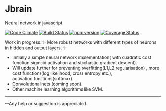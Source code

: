 # Jbrain                    
Neural network in javascript

[![Code Climate](https://codeclimate.com/github/abtExp/Jbrain/badges/gpa.svg)](https://codeclimate.com/github/abtExp/Jbrain) [![Build Status](https://travis-ci.org/abtExp/Jbrain.svg?branch=master)](https://travis-ci.org/abtExp/Jbrain)  [![npm version](https://badge.fury.io/js/jbrain.svg)](https://badge.fury.io/js/jbrain)
[![Coverage Status](https://coveralls.io/repos/github/abtExp/Jbrain/badge.svg?branch=master)](https://coveralls.io/github/abtExp/Jbrain?branch=master)

Work in progress.
:sparkles: More robust networks with different types of neurons in hidden and output layers. :sparkles:
* Initially a simple neural network implementation( with quadratic cost function,sigmoid activation and stochastic gradient descent).
* Will update further for preventing overfitting(L1,L2 regularisation) , more cost functions(log likelihood, cross entropy etc.),    
  activation functions(softmax).
* Convolutional nets (coming soon). 
* Other machine learning algorithms like SVM. 

----------------------------------------------------------------------------------------------------------------------------------------  
--Any help or suggestion is appreciated.
